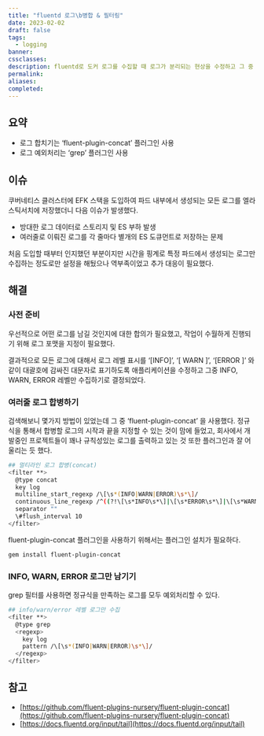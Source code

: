```yaml
---
title: "fluentd 로그\b병합 & 필터링"
date: 2023-02-02
draft: false
tags:
  - logging
banner: 
cssclasses: 
description: fluentd로 도커 로그를 수집할 때 로그가 분리되는 현상을 수정하고 그 중 필요한 로그만 선별하는 방법을 알아본다.
permalink: 
aliases: 
completed:
---
```

## 요약

- 로그 합치기는 ‘fluent-plugin-concat’ 플러그인 사용
- 로그 예외처리는 ‘grep’ 플러그인 사용

  

## 이슈

쿠버네티스 클러스터에 EFK 스택을 도입하여 파드 내부에서 생성되는 모든 로그를 엘라스틱서치에 저장했더니 다음 이슈가 발생했다.

- 방대한 로그 데이터로 스토리지 및 ES 부하 발생
- 여러줄로 이뤄진 로그를 각 줄마다 별개의 ES 도큐먼트로 저장하는 문제

처음 도입할 때부터 인지했던 부분이지만 시간을 핑계로 특정 파드에서 생성되는 로그만 수집하는 정도로만 설정을 해뒀으나 역부족이었고 추가 대응이 필요했다.

  

## 해결

### 사전 준비

우선적으로 어떤 로그를 남길 것인지에 대한 합의가 필요했고, 작업이 수월하게 진행되기 위해 로그 포맷을 지정이 필요했다.

결과적으로 모든 로그에 대해서 로그 레벨 표시를 ‘[INFO]’, ‘[ WARN ]’, ‘[ERROR ]’ 와 같이 대괄호에 감싸진 대문자로 표기하도록 애플리케이션을 수정하고 그중 INFO, WARN, ERROR 레벨만 수집하기로 결정되었다.

  

### 여러줄 로그 합병하기

검색해보니 몇가지 방법이 있었는데 그 중 ‘fluent-plugin-concat’ 을 사용했다. 정규식을 통해서 합병할 로그의 시작과 끝을 지정할 수 있는 것이 맘에 들었고, 회사에서 개발중인 프로젝트들이 꽤나 규칙성있는 로그를 출력하고 있는 것 또한 플러그인과 잘 어울리는 듯 했다.

```Bash
## 멀티라인 로그 합병(concat)
<filter **>
  @type concat
  key log
  multiline_start_regexp /\[\s*(INFO|WARN|ERROR)\s*\]/
  continuous_line_regexp /^((?!\[\s*INFO\s*\]|\[\s*ERROR\s*\]|\[\s*WARN\s*\]|\[\s*DEBUG\s*\]|\[\s*FATAL\s*\]).)*$/
  separator ""
  \#flush_interval 10
</filter>
```

fluent-plugin-concat 플러그인을 사용하기 위해서는 플러그인 설치가 필요하다.

```Bash
gem install fluent-plugin-concat
```

  

### INFO, WARN, ERROR 로그만 남기기

grep 필터를 사용하면 정규식을 만족하는 로그를 모두 예외처리할 수 있다.

```Bash
## info/warn/error 레벨 로그만 수집
<filter **>
  @type grep
  <regexp>
    key log
    pattern /\[\s*(INFO|WARN|ERROR)\s*\]/
  </regexp>
</filter>
```

  

## 참고

- [https://github.com/fluent-plugins-nursery/fluent-plugin-concat](https://github.com/fluent-plugins-nursery/fluent-plugin-concat)
- [https://docs.fluentd.org/input/tail](https://docs.fluentd.org/input/tail)